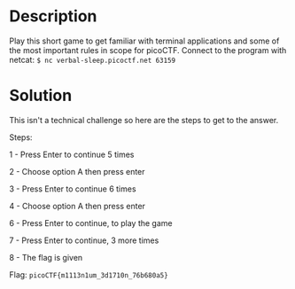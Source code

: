 # Description

Play this short game to get familiar with terminal applications and some of the most important rules in scope for picoCTF.
Connect to the program with netcat:
`$ nc verbal-sleep.picoctf.net 63159`

# Solution

This isn't a technical challenge so here are the steps to get to the answer.

Steps:

1 - Press Enter to continue 5 times

2 - Choose option A then press enter

3 - Press Enter to continue 6 times

4 - Choose option A then press enter

6 - Press Enter to continue, to play the game

7 - Press Enter to continue, 3 more times

8 - The flag is given

Flag: `picoCTF{m1113n1um_3d1710n_76b680a5}`